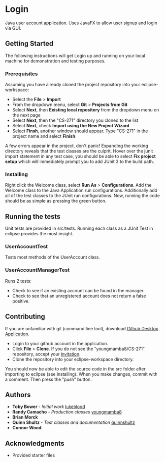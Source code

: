 # Login

Java user account application. Uses JavaFX to allow user signup and login via GUI.

## Getting Started

The following instructions will get Login up and running on your local machine for demonstration and testing purposes.

### Prerequisites

Assuming you have already cloned the project repository into your eclipse-workspace:

* Select the **File** > **Import**
* From the dropdown menu, select **Git** > **Projects from Git**
* Select **Next**, then **Existing local repository** from the dropdown menu on the next page
* Select **Next**, then the "CS-271" directory you cloned to the list
* Select **Next**, check **Import using the New Project Wizard**
* Select **Finsh**, another window should appear. Type "CS-271" in the project name and select **Finish**

A few errors appear in the project, don't panic! Expanding the working directory reveals that the test classes are the culprit. Hover over the junit import statement in any test case, you should be able to select **Fix project setup** which will immediately prompt you to add JUnit 3 to the build path.

### Installing

Right click the Welcome class, select **Run As** > **Configurations**. Add the Welcome class to the Java Application run configurations. Additionally add all of the test classes to the JUnit run configurations. Now, running the code should be as simple as pressing the green button.

## Running the tests

Unit tests are provided in src/tests. Running each class as a JUnit Test in eclipse provides the most insight.

### UserAccountTest

Tests most methods of the UserAccount class.

### UserAccountManagerTest

Runs 2 tests:

* Check to see if an existing account can be found in the manager.
* Check to see that an unregistered account does not return a false positive.

## Contributing

If you are unfamiliar with git (command line tool), download [Github Desktop Application](https://desktop.github.com/).

* Login to your github account in the application.
* Click **File** > **Clone**. If you do not see the "youngmamba8/CS-271" repository, accept your [invitation](https://github.com/youngmamba8/CS-271/invitations).
* Clone the repository into your eclipse-workspace directory.

You should now be able to edit the source code in the src folder after importing to eclipse (see installing).
When you make changes, commit with a comment. Then press the "push" button.

## Authors

* **Toby Bower** - *Initial work* [lukeblood](https://github.com/lukeblood)
* **Randy Camacho** - *Production classes* [youngmamba8](https://github.com/youngmamba8)
* **Brian Morck**
* **Quinn Shultz** - *Test classes and documentation* [quinnshultz](https://github.com/quinnshultz)
* **Connor Wood**

## Acknowledgments

* Provided starter files
